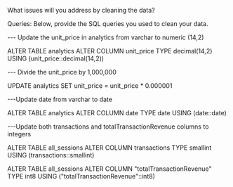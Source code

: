 What issues will you address by cleaning the data?



Queries:
Below, provide the SQL queries you used to clean your data.

--- Update the unit_price in analytics from varchar to numeric (14,2)

ALTER TABLE analytics
ALTER COLUMN unit_price TYPE decimal(14,2)
USING (unit_price::decimal(14,2))

--- Divide the unit_price by 1,000,000

UPDATE analytics
SET unit_price = unit_price * 0.000001

---Update date from varchar to date

ALTER TABLE analytics
ALTER COLUMN date TYPE date
USING (date::date)

---Update both transactions and totalTransactionRevenue columns to integers

ALTER TABLE all_sessions
ALTER COLUMN transactions TYPE smallint
USING (transactions::smallint)

ALTER TABLE all_sessions
ALTER COLUMN "totalTransactionRevenue" TYPE int8
USING ("totalTransactionRevenue"::int8)
